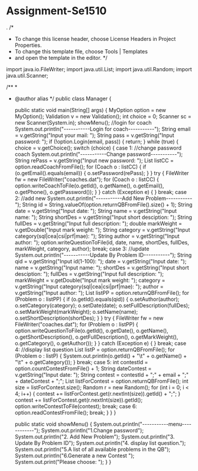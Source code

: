 # Assignment-Se1510
.
/*
 * To change this license header, choose License Headers in Project Properties.
 * To change this template file, choose Tools | Templates
 * and open the template in the editor.
 */

import java.io.FileWriter;
import java.util.List;
import java.util.Random;
import java.util.Scanner;

/**
 *
 * @author alias
 */
public class Manager {

    public static void main(String[] args) {
        MyOption option = new MyOption();
        Validation v = new Validation();
        int choice = 0;
        Scanner sc = new Scanner(System.in);
        showMenu();
        //login for coach
        System.out.println("-----------Login for coach-----------");
        String email = v.getString("Input your mail: ");
        String pass = v.getString("Input password: ");
        if (!option.Login(email, pass)) {
            return;
        }
        while (true) {
            choice = v.getChoice();
            switch (choice) {
                case 1:
                    //change password coach
                    System.out.println("-----------Change password-----------");
                    String rePass = v.getString("Input new password: ");
                    List<Coach> listCC = option.readCoachFromFile();
                    for (Coach o : listCC) {
                        if (o.getEmail().equals(email)) {
                            o.setPassword(rePass);
                        }
                    }
                    try {
                        FileWriter fw = new FileWriter("coaches.dat");
                        for (Coach o : listCC) {
                            option.writeCoachToFile(o.getId(), o.getName(), o.getEmail(), o.getPhone(), o.getPassword());
                        }
                    } catch (Exception e) {
                    }
                    break;
                case 2:
                    //add new
                    System.out.println("-----------Add New Problem-----------");
                    String id = String.valueOf(option.returnQBFromFile().size() + 1);
                    String date = v.getString("Input date: ");
                    String name = v.getString("Input name: ");
                    String shortDes = v.getString("Input short desciption: ");
                    String fullDes = v.getString("Input full description: ");
                    double markWeight = v.getDouble("Input mark weight: ");
                    String category = v.getString("Input category(sql|cea|csi|prf|mae): ");
                    String author = v.getString("Input author: ");
                    option.writeQuestionToFile(id, date, name, shortDes, fullDes, markWeight, category, author);
                    break;
                case 3:
                    //update
                    System.out.println("-----------Update By Problem ID-----------");
                    String qid = v.getString("Input id(1-100): ");
                    date = v.getString("Input date: ");
                    name = v.getString("Input name: ");
                    shortDes = v.getString("Input short desciption: ");
                    fullDes = v.getString("Input full description: ");
                    markWeight = v.getDouble("Input mark weight: ");
                    category = v.getString("Input category(sql|cea|csi|prf|mae): ");
                    author = v.getString("Input author: ");
                    List<Problem> listPP = option.returnQBFromFile();
                    for (Problem o : listPP) {
                        if (o.getId().equals(qid)) {
                            o.setAuthor(author);
                            o.setCategory(category);
                            o.setDate(date);
                            o.setFullDescription(fullDes);
                            o.setMarkWeight(markWeight);
                            o.setName(name);
                            o.setShortDescription(shortDes);
                        }
                    }
                    try {
                        FileWriter fw = new FileWriter("coaches.dat");
                        for (Problem o : listPP) {
                            option.writeQuestionToFile(o.getId(), o.getDate(), o.getName(), o.getShortDescription(), o.getFullDescription(), o.getMarkWeight(), o.getCategory(), o.getAuthor());
                        }
                    } catch (Exception e) {
                    }
                    break;
                case 4:
                    //display list question
                    List<Problem> listP = option.returnQBFromFile();
                    for (Problem o : listP) {
                        System.out.println(o.getId() + "\t" + o.getName() + "\t" + o.getCategory());
                    }
                    break;
                case 5:
                    int contestId = option.countContestFromFile() + 1;
                    String dateContest = v.getString("Input date: ");
                    String contest = contestId + ";" + email + ";" + dateContest + ";";
                    List<Problem> listForContest = option.returnQBFromFile();
                    int size = listForContest.size();
                    Random r = new Random();
                    for (int i = 0; i < 4; i++) {
                        contest += listForContest.get(r.nextInt(size)).getId() + ";";
                    }
                    contest += listForContest.get(r.nextInt(size)).getId();
                    option.writeContestToFile(contest);
                    break;
                case 6:
                    option.readContestFromFile();
                    break;
            }
        }
    }

    public static void showMenu() {
        System.out.println("-----------menu------------");
        System.out.println("1.Change password");
        System.out.println("2. Add New Problem");
        System.out.println("3. Update By Problem ID");
        System.out.println("4. display list question.");
        System.out.println("5.A list of all available problems in the QB");
        System.out.println("6.Generate a new Contest ");
        System.out.print("Please choose: ");
    }
}
